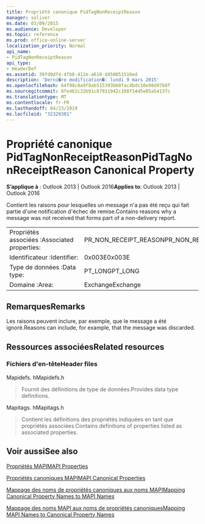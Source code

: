 ```yaml
---
title: Propriété canonique PidTagNonReceiptReason
manager: soliver
ms.date: 03/09/2015
ms.audience: Developer
ms.topic: reference
ms.prod: office-online-server
localization_priority: Normal
api_name:
- PidTagNonReceiptReason
api_type:
- HeaderDef
ms.assetid: 39fd9df4-4fb8-412e-a610-d450051516ed
description: 'Derni�re modification�: lundi 9 mars 2015'
ms.openlocfilehash: 64f98c8a9f8ab515393bb0fac4bdc10e98d9760f
ms.sourcegitcommit: 8fe462c32b91c87911942c188f3445e85a54137c
ms.translationtype: MT
ms.contentlocale: fr-FR
ms.lasthandoff: 04/23/2019
ms.locfileid: "32329301"
---
```

# <a name="pidtagnonreceiptreason-canonical-property"></a><span data-ttu-id="1079d-103">Propriété canonique PidTagNonReceiptReason</span><span class="sxs-lookup"><span data-stu-id="1079d-103">PidTagNonReceiptReason Canonical Property</span></span>

  
  
<span data-ttu-id="1079d-104">**S’applique à** : Outlook 2013 | Outlook 2016</span><span class="sxs-lookup"><span data-stu-id="1079d-104">**Applies to**: Outlook 2013 | Outlook 2016</span></span> 
  
<span data-ttu-id="1079d-105">Contient les raisons pour lesquelles un message n'a pas été reçu qui fait partie d'une notification d'échec de remise.</span><span class="sxs-lookup"><span data-stu-id="1079d-105">Contains reasons why a message was not received that forms part of a non-delivery report.</span></span>
  
|||
|:-----|:-----|
|<span data-ttu-id="1079d-106">Propriétés associées :</span><span class="sxs-lookup"><span data-stu-id="1079d-106">Associated properties:</span></span>  <br/> |<span data-ttu-id="1079d-107">PR_NON_RECEIPT_REASON</span><span class="sxs-lookup"><span data-stu-id="1079d-107">PR_NON_RECEIPT_REASON</span></span>  <br/> |
|<span data-ttu-id="1079d-108">Identificateur :</span><span class="sxs-lookup"><span data-stu-id="1079d-108">Identifier:</span></span>  <br/> |<span data-ttu-id="1079d-109">0x003E</span><span class="sxs-lookup"><span data-stu-id="1079d-109">0x003E</span></span>  <br/> |
|<span data-ttu-id="1079d-110">Type de données :</span><span class="sxs-lookup"><span data-stu-id="1079d-110">Data type:</span></span>  <br/> |<span data-ttu-id="1079d-111">PT_LONG</span><span class="sxs-lookup"><span data-stu-id="1079d-111">PT_LONG</span></span>  <br/> |
|<span data-ttu-id="1079d-112">Domaine :</span><span class="sxs-lookup"><span data-stu-id="1079d-112">Area:</span></span>  <br/> |<span data-ttu-id="1079d-113">Exchange</span><span class="sxs-lookup"><span data-stu-id="1079d-113">Exchange</span></span>  <br/> |
   
## <a name="remarks"></a><span data-ttu-id="1079d-114">Remarques</span><span class="sxs-lookup"><span data-stu-id="1079d-114">Remarks</span></span>

<span data-ttu-id="1079d-115">Les raisons peuvent inclure, par exemple, que le message a été ignoré.</span><span class="sxs-lookup"><span data-stu-id="1079d-115">Reasons can include, for example, that the message was discarded.</span></span>
  
## <a name="related-resources"></a><span data-ttu-id="1079d-116">Ressources associées</span><span class="sxs-lookup"><span data-stu-id="1079d-116">Related resources</span></span>

### <a name="header-files"></a><span data-ttu-id="1079d-117">Fichiers d'en-tête</span><span class="sxs-lookup"><span data-stu-id="1079d-117">Header files</span></span>

<span data-ttu-id="1079d-118">Mapidefs. h</span><span class="sxs-lookup"><span data-stu-id="1079d-118">Mapidefs.h</span></span>
  
> <span data-ttu-id="1079d-119">Fournit des définitions de type de données.</span><span class="sxs-lookup"><span data-stu-id="1079d-119">Provides data type definitions.</span></span>
    
<span data-ttu-id="1079d-120">Mapitags. h</span><span class="sxs-lookup"><span data-stu-id="1079d-120">Mapitags.h</span></span>
  
> <span data-ttu-id="1079d-121">Contient les définitions des propriétés indiquées en tant que propriétés associées.</span><span class="sxs-lookup"><span data-stu-id="1079d-121">Contains definitions of properties listed as associated properties.</span></span>
    
## <a name="see-also"></a><span data-ttu-id="1079d-122">Voir aussi</span><span class="sxs-lookup"><span data-stu-id="1079d-122">See also</span></span>



[<span data-ttu-id="1079d-123">Propriétés MAPI</span><span class="sxs-lookup"><span data-stu-id="1079d-123">MAPI Properties</span></span>](mapi-properties.md)
  
[<span data-ttu-id="1079d-124">Propriétés canoniques MAPI</span><span class="sxs-lookup"><span data-stu-id="1079d-124">MAPI Canonical Properties</span></span>](mapi-canonical-properties.md)
  
[<span data-ttu-id="1079d-125">Mappage des noms de propriétés canoniques aux noms MAPI</span><span class="sxs-lookup"><span data-stu-id="1079d-125">Mapping Canonical Property Names to MAPI Names</span></span>](mapping-canonical-property-names-to-mapi-names.md)
  
[<span data-ttu-id="1079d-126">Mappage des noms MAPI aux noms de propriétés canoniques</span><span class="sxs-lookup"><span data-stu-id="1079d-126">Mapping MAPI Names to Canonical Property Names</span></span>](mapping-mapi-names-to-canonical-property-names.md)

